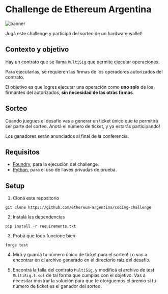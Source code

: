 # Challenge de Ethereum Argentina

![banner](./assets/banner.png)

Jugá este challenge y participá del sorteo de un hardware wallet!

## Contexto y objetivo

Hay un contrato que se llama `MultiSig` que permite ejecutar operaciones.

Para ejecutarlas, se requieren las firmas de los operadores autorizados del contrato.

El objetivo es que logres ejecutar una operación como **uno solo** de los firmantes del autorizados, **sin necesidad de las otras firmas**.

## Sorteo

Cuando juegues el desafío vas a generar un ticket único que te permitirá ser parte del sorteo. Anotá el número de ticket, y ya estarás participando!

Los ganadores serán anunciados al final de la conferencia.

## Requisitos

- [Foundry](https://book.getfoundry.sh/), para la ejecución del challenge.
- [Python](https://www.python.org/downloads/), para el uso de llaves privadas de prueba.

## Setup

1. Cloná este repositorio

```
git clone https://github.com/ethereum-argentina/coding-challenge
```

2. Instalá las dependencias

```
pip install -r requirements.txt
```

3. Probá que todo funcione bien 

```
forge test
```

4. Mirá y guardá tu número único de ticket para el sorteo! Lo vas a encontrar en el archivo generado en el directorio raiz del desafío.

5. Encontrá la falla del contrato `MultiSig`, y modificá el archivo de test `MultiSig.t.sol` de tal forma que cumplas con el objetivo. Vas a necesitar mostrar la solución para que te otorguemos el premio si tu número de ticket es el ganador del sorteo.
